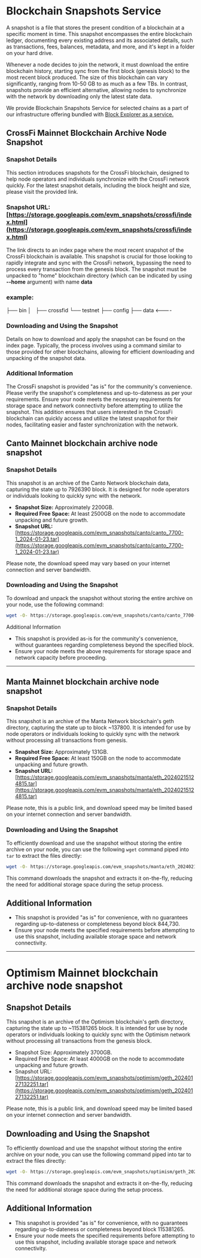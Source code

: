 # Blockchain Snapshots Service 

A snapshot is a file that stores the present condition of a blockchain at a specific moment in time. This snapshot encompasses the entire blockchain ledger, documenting every existing address and its associated details, such as transactions, fees, balances, metadata, and more, and it's kept in a folder on your hard drive.

Whenever a node decides to join the network, it must download the entire blockchain history, starting sync from the first block (genesis block) to the most recent block produced. The size of this blockchain can vary significantly, ranging from 10-50 GB to as much as a few TBs. In contrast, snapshots provide an efficient alternative, allowing nodes to synchronize with the network by downloading only the latest state data.

We provide Blockchain Snapshots Service for selected chains as a part of our infrastructure offering bundled with [Block Explorer as a service.](https://b2b.dex.guru/explorer) 


## CrossFi Mainnet Blockchain Archive Node Snapshot

### Snapshot Details
This section introduces snapshots for the CrossFi blockchain, designed to help node operators and individuals synchronize with the CrossFi network quickly. For the latest snapshot details, including the block height and size, please visit the provided link.

### Snapshot URL: [https://storage.googleapis.com/evm_snapshots/crossfi/index.html](https://storage.googleapis.com/evm_snapshots/crossfi/index.html)

The link directs to an index page where the most recent snapshot of the CrossFi blockchain is available. This snapshot is crucial for those looking to rapidly integrate and sync with the CrossFi network, bypassing the need to process every transaction from the genesis block.
The snapshot must be unpacked to "home" blockchain directory (which can be indicated by using **--home** argument) with name **data**

### example:
├── bin
│   ├── crossfid
└── testnet
    ├── config
    ├── data  <----


### Downloading and Using the Snapshot
Details on how to download and apply the snapshot can be found on the index page. Typically, the process involves using a command similar to those provided for other blockchains, allowing for efficient downloading and unpacking of the snapshot data.

### Additional Information
The CrossFi snapshot is provided "as is" for the community's convenience. Please verify the snapshot's completeness and up-to-dateness as per your requirements.
Ensure your node meets the necessary requirements for storage space and network connectivity before attempting to utilize the snapshot.
This addition ensures that users interested in the CrossFi blockchain can quickly access and utilize the latest snapshot for their nodes, facilitating easier and faster synchronization with the network.

## Canto Mainnet blockchain archive node snapshot

### Snapshot Details

This snapshot is an archive of the Canto Network blockchain data, capturing the state up to 7926390 block. It is designed for node operators or individuals looking to quickly sync with the network.

- **Snapshot Size:** Approximately 2200GB.
- **Required Free Space:** At least 2500GB on the node to accommodate unpacking and future growth.
- **Snapshot URL:** [https://storage.googleapis.com/evm_snapshots/canto/canto_7700-1_2024-01-23.tar](https://storage.googleapis.com/evm_snapshots/canto/canto_7700-1_2024-01-23.tar)

Please note, the download speed may vary based on your internet connection and server bandwidth.

### Downloading and Using the Snapshot

To download and unpack the snapshot without storing the entire archive on your node, use the following command:

```bash
wget -O- https://storage.googleapis.com/evm_snapshots/canto/canto_7700-1_2024-01-23.tar | tar -xv
```

Additional Information
- This snapshot is provided as-is for the community's convenience, without guarantees regarding completeness beyond the specified block.
- Ensure your node meets the above requirements for storage space and network capacity before proceeding.
---------------------------------
## Manta Mainnet blockchain archive node snapshot

### Snapshot Details

This snapshot is an archive of the Manta Network blockchain's geth directory, capturing the state up to block ~137800. It is intended for use by node operators or individuals looking to quickly sync with the network without processing all transactions from genesis.

- **Snapshot Size:** Approximately 131GB.
- **Required Free Space:** At least 150GB on the node to accommodate unpacking and future growth.
- **Snapshot URL:** [https://storage.googleapis.com/evm_snapshots/manta/eth_20240215124815.tar](https://storage.googleapis.com/evm_snapshots/manta/eth_20240215124815.tar)

Please note, this is a public link, and download speed may be limited based on your internet connection and server bandwidth.

### Downloading and Using the Snapshot

To efficiently download and use the snapshot without storing the entire archive on your node, you can use the following `wget` command piped into `tar` to extract the files directly:

```bash
wget -O- https://storage.googleapis.com/evm_snapshots/manta/eth_20240215124815.tar | tar -xv
```

This command downloads the snapshot and extracts it on-the-fly, reducing the need for additional storage space during the setup process.

## Additional Information
- This snapshot is provided "as is" for convenience, with no guarantees regarding up-to-dateness or completeness beyond block 844,730.
- Ensure your node meets the specified requirements before attempting to use this snapshot, including available storage space and network connectivity.
---------------------------------
# Optimism Mainnet blockchain archive node snapshot

## Snapshot Details

This snapshot is an archive of the Optimism blockchain's geth directory, capturing the state up to ~115381265 block. It is intended for use by node operators or individuals looking to quickly sync with the Optimism network without processing all transactions from the genesis block.

- Snapshot Size: Approximately 3700GB.
- Required Free Space: At least 4000GB on the node to accommodate unpacking and future growth.
- Snapshot URL: [https://storage.googleapis.com/evm_snapshots/optimism/geth_20240127132251.tar](https://storage.googleapis.com/evm_snapshots/optimism/geth_20240127132251.tar)

Please note, this is a public link, and download speed may be limited based on your internet connection and server bandwidth.

## Downloading and Using the Snapshot

To efficiently download and use the snapshot without storing the entire archive on your node, you can use the following command piped into tar to extract the files directly:

```bash
wget -O- https://storage.googleapis.com/evm_snapshots/optimism/geth_20240127132251.tar | tar -xv
```

This command downloads the snapshot and extracts it on-the-fly, reducing the need for additional storage space during the setup process.

## Additional Information
- This snapshot is provided "as is" for convenience, with no guarantees regarding up-to-dateness or completeness beyond block 115381265.
- Ensure your node meets the specified requirements before attempting to use this snapshot, including available storage space and network connectivity.
